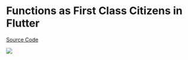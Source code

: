 # Functions as First Class Citizens in Flutter

[Source Code](../source/functions-as-first-class-citizens-in-flutter.dart)

![](../images/functions-as-first-class-citizens-in-flutter.jpg)

